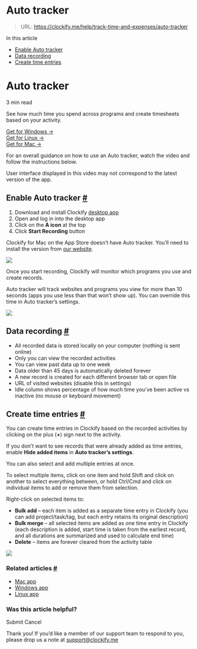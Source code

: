 # Auto tracker

> URL: https://clockify.me/help/track-time-and-expenses/auto-tracker

In this article

* [Enable Auto tracker](#enable-auto-tracker)
* [Data recording](#data-recording)
* [Create time entries](#create-time-entries)

# Auto tracker

3 min read

See how much time you spend across programs and create timesheets based on your activity.

[Get for Windows →](https://clockify.me/windows-time-tracking)  
[Get for Linux →](https://clockify.me/linux-time-tracking)  
[Get for Mac →](https://clockify.me/mac-time-tracking)

For an overall guidance on how to use an Auto tracker, watch the video and follow the instructions below.

User interface displayed in this video may not correspond to the latest version of the app.

## Enable Auto tracker [#](#enable-auto-tracker)

1. Download and install Clockify [desktop app](https://clockify.me/apps)
2. Open and log in into the desktop app
3. Click on the **A icon** at the top
4. Click **Start Recording** button

Clockify for Mac on the App Store doesn’t have Auto tracker. You’ll need to install the version from [our website](https://clockify.me/mac-time-tracking).

![](https://clockify.me/help/wp-content/uploads/2024/03/Screenshot-2024-03-20-at-13.38.09.png)

Once you start recording, Clockify will monitor which programs you use and create records.

Auto tracker will track websites and programs you view for more than 10 seconds (apps you use less than that won’t show up). You can override this time in Auto tracker’s settings.

![](https://clockify.me/help/wp-content/uploads/2024/09/Autotracker-4-1024x469.png)

## Data recording [#](#data-recording)

* All recorded data is stored locally on your computer (nothing is sent online)
* Only you can view the recorded activities
* You can view past data up to one week
* Data older than 45 days is automatically deleted forever
* A new record is created for each different browser tab or open file
* URL of visited websites (disable this in settings)
* Idle column shows percentage of how much time you’ve been active vs inactive (no mouse or keyboard movement)

## Create time entries [#](#create-time-entries)

You can create time entries in Clockify based on the recorded activities by clicking on the plus (**+**) sign next to the activity.

If you don’t want to see records that were already added as time entries, enable **Hide added items** in **Auto tracker’s settings**.

You can also select and add multiple entries at once.

To select multiple items, click on one item and hold Shift and click on another to select everything between, or hold Ctrl/Cmd and click on individual items to add or remove them from selection.

Right-click on selected items to:

* **Bulk add** – each item is added as a separate time entry in Clockify (you can add project/task/tag, but each entry retains its original description)
* **Bulk merge** – all selected items are added as one time entry in Clockify (each description is added, start time is taken from the earliest record, and all durations are summarized and used to calculate end time)
* **Delete** – items are forever cleared from the activity table

![](https://clockify.me/help/wp-content/uploads/2024/03/Screenshot-2024-03-20-at-13.47.51-677x1024.png)

### Related articles [#](#related-articles)

* [Mac app](https://clockify.me/help/apps/mac-desktop-app)
* [Windows app](https://clockify.me/help/apps/windows-desktop-app)
* [Linux app](https://clockify.me/help/apps/linux-desktop-app)

### Was this article helpful?

Submit
Cancel

Thank you! If you’d like a member of our support team to respond to you, please drop us a note at support@clockify.me